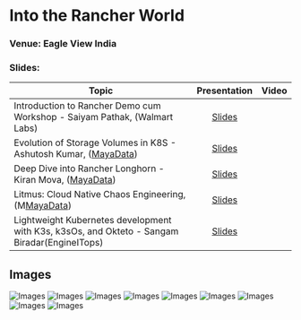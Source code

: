 # Into the Rancher World

### Venue: Eagle View India

### Slides:


| Topic        | Presentation          | Video  | 
| ------------- |:-------------:| -----:| 
| Introduction to Rancher Demo cum Workshop - Saiyam Pathak, (Walmart Labs)| [Slides](https://www.slideshare.net/saiyampathak1/introduction-to-rancher-184283345) |  | 
| Evolution of Storage Volumes in K8S - Ashutosh Kumar, ([MayaData](https://mayadata.io))| [Slides]() |  | 
| Deep Dive into Rancher Longhorn - Kiran Mova, ([MayaData](https://mayadata.io))| [Slides](https://docs.google.com/presentation/d/1E2_C75Nf2EjiRVNj7mDNA4diIC2g0TD_mmUbqg8DUvU/edit?usp=sharing) |  | 
| Litmus: Cloud Native Chaos Engineering, (M[MayaData](https://mayadata.io))| [Slides]() | |
| Lightweight Kubernetes development with K3s, k3sOs, and Okteto - Sangam Biradar(EngineITops)| [Slides]() |  | 


## Images

![Images](https://github.com/India-Rancher-Meetup/Slides/blob/master/19octoberBangaloreMeetup/image1.jpeg)
![Images](https://github.com/India-Rancher-Meetup/Slides/blob/master/19octoberBangaloreMeetup/image2.jpeg)
![Images](https://github.com/India-Rancher-Meetup/Slides/blob/master/19octoberBangaloreMeetup/image3.jpeg)
![Images](https://github.com/India-Rancher-Meetup/Slides/blob/master/19octoberBangaloreMeetup/image4.jpeg)
![Images](https://github.com/India-Rancher-Meetup/Slides/blob/master/19octoberBangaloreMeetup/image5.jpeg)
![Images](https://github.com/India-Rancher-Meetup/Slides/blob/master/19octoberBangaloreMeetup/image6.jpeg)
![Images](https://github.com/India-Rancher-Meetup/Slides/blob/master/19octoberBangaloreMeetup/image7.jpeg)
![Images](https://github.com/India-Rancher-Meetup/Slides/blob/master/19octoberBangaloreMeetup/image8.jpeg)
![Images](https://github.com/India-Rancher-Meetup/Slides/blob/master/19octoberBangaloreMeetup/image9.jpeg)
